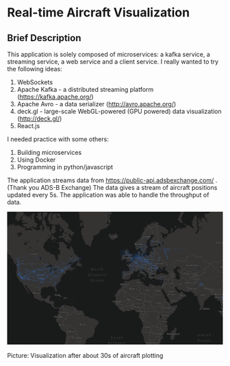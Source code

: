 # Real-time Aircraft Visualization
## Brief Description
This application is solely composed of microservices: a kafka service, a streaming service, a web service and a client service.
I really wanted to try the following ideas:
1. WebSockets
2. Apache Kafka - a distributed streaming platform (https://kafka.apache.org/)
3. Apache Avro - a data serializer (http://avro.apache.org/)
4. deck.gl - large-scale WebGL-powered (GPU powered) data visualization (http://deck.gl/)
5. React.js

I needed practice with some others:
1. Building microservices
2. Using Docker
3. Programming in python/javascript

The application streams data from https://public-api.adsbexchange.com/ . (Thank you ADS-B Exchange)
The data gives a stream of aircraft positions updated every 5s. The application was able to handle the throughput of data.

![Alt text](screenshot.png)

Picture: Visualization after about 30s of aircraft plotting
